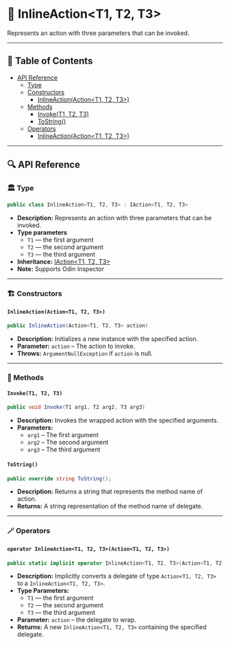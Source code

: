 # 🧩 InlineAction&lt;T1, T2, T3&gt;

Represents an action with three parameters that can be invoked.

---

## 📑 Table of Contents

- [API Reference](#-api-reference)
    - [Type](#-type)
    - [Constructors](#-constructors)
        - [InlineAction(Action\<T1, T2, T3>)](#inlineactionactiont1-t2-t3)
    - [Methods](#-methods)
        - [Invoke(T1, T2, T3)](#invoket1-t2-t3)
        - [ToString()](#tostring)
    - [Operators](#-operators)
        - [InlineAction(Action\<T1, T2, T3>)](#operator-inlineactiont1-t2-t3actiont1-t2-t3)

---

## 🔍 API Reference

### 🏛️ Type <div id="-type"></div>

```csharp
public class InlineAction<T1, T2, T3> : IAction<T1, T2, T3>
```

- **Description:** Represents an action with three parameters that can be invoked.
- **Type parameters**
    - `T1` — the first argument
    - `T2` — the second argument
    - `T3` — the third argument
- **Inheritance:** [IAction&lt;T1, T2, T3&gt;](IAction%603.md)
- **Note:** Supports Odin Inspector

---

### 🏗️ Constructors <div id="-constructors"></div>

#### `InlineAction(Action<T1, T2, T3>)`

```csharp
public InlineAction(Action<T1, T2, T3> action)
```

- **Description:** Initializes a new instance with the specified action.
- **Parameter:** `action` – The action to invoke.
- **Throws:** `ArgumentNullException` if `action` is null.

---

### 🏹 Methods

#### `Invoke(T1, T2, T3)`

```csharp
public void Invoke(T1 arg1, T2 arg2, T3 arg3)
```

- **Description:** Invokes the wrapped action with the specified arguments.
- **Parameters:**
    - `arg1` – The first argument
    - `arg2` – The second argument
    - `arg3` – The third argument

#### `ToString()`

```csharp
public override string ToString();
```

- **Description:** Returns a string that represents the method name of action.
- **Returns:** A string representation of the method name of delegate.

---

### 🪄 Operators

#### `operator InlineAction<T1, T2, T3>(Action<T1, T2, T3>)`

```csharp
public static implicit operator InlineAction<T1, T2, T3>(Action<T1, T2, T3> action);
```

- **Description:** Implicitly converts a delegate of type `Action<T1, T2, T3>` to a `InlineAction<T1, T2, T3>`.
- **Type Parameters:**
    - `T1` — the first argument
    - `T2` — the second argument
    - `T3` — the third argument
- **Parameter:** `action` – the delegate to wrap.
- **Returns:** A new `InlineAction<T1, T2, T3>` containing the specified delegate.